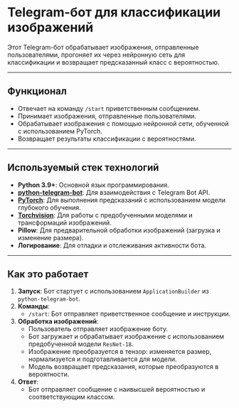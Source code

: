 # Telegram-бот для классификации изображений

Этот Telegram-бот обрабатывает изображения, отправленные пользователями, прогоняет их через нейронную сеть для классификации и возвращает предсказанный класс с вероятностью.

---

## Функционал
- Отвечает на команду `/start` приветственным сообщением.
- Принимает изображения, отправленные пользователями.
- Обрабатывает изображения с помощью нейронной сети, обученной с использованием PyTorch.
- Возвращает результаты классификации с вероятностями.

---

## Используемый стек технологий
- **Python 3.9+**: Основной язык программирования.
- **[python-telegram-bot](https://python-telegram-bot.readthedocs.io/)**: Для взаимодействия с Telegram Bot API.
- **[PyTorch](https://pytorch.org/)**: Для выполнения предсказаний с использованием модели глубокого обучения.
- **[Torchvision](https://pytorch.org/vision/stable/)**: Для работы с предобученными моделями и трансформаций изображений.
- **Pillow**: Для предварительной обработки изображений (загрузка и изменение размера).
- **Логирование**: Для отладки и отслеживания активности бота.

---

## Как это работает
1. **Запуск**: Бот стартует с использованием `ApplicationBuilder` из `python-telegram-bot`.
2. **Команды**:
   - `/start`: Бот отправляет приветственное сообщение и инструкции.
3. **Обработка изображений**:
   - Пользователь отправляет изображение боту.
   - Бот загружает и обрабатывает изображение с использованием предобученной модели `ResNet-18`.
   - Изображение преобразуется в тензор: изменяется размер, нормализуется и подготавливается для модели.
   - Модель возвращает предсказания, которые преобразуются в вероятности.
4. **Ответ**:
   - Бот отправляет сообщение с наивысшей вероятностью и соответствующим классом.


